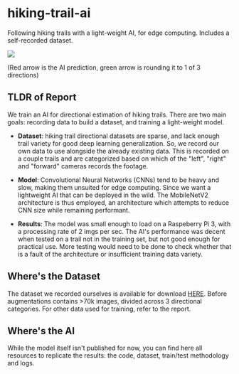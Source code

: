 # hiking-trail-ai
Following hiking trails with a light-weight AI, for edge computing. Includes a self-recorded dataset.

![](https://github.com/lucmaki/hiking-trail-ai/blob/main/readme.gif?raw=true)

(Red arrow is the AI prediction, green arrow is rounding it to 1 of 3 directions)

## TLDR of Report
We train an AI for directional estimation of hiking trails. There are two main goals: recording data to build a dataset, and training a light-weight model.

* **Dataset**: hiking trail directional datasets are sparse, and lack enough trail variety for good deep learning generalization. So, we record our own data to use alongside the already existing data. This is recorded on a couple trails and are categorized based on which of the "left", "right" and "forward" cameras records the footage.

* **Model**: Convolutional Neural Networks (CNNs) tend to be heavy and slow, making them unsuited for edge computing. Since we want a lightweight AI that can be deployed in the wild. The MobileNetV2 architecture is thus employed, an architecture which attempts to reduce CNN size while remaining performant. 

* **Results**: The model was small enough to load on a Raspeberry Pi 3, with a processing rate of 2 imgs per sec. The AI's performance was decent when tested on a trail not in the training set, but not good enough for practical use. More testing would need to be done to check whether that is a fault of the architecture or insufficient training data variety.

## Where's the Dataset
The dataset we recorded ourselves is available for download [HERE](https://www.kaggle.com/dataset/c89aa7511b75aeb9b8a2ed35b43f449d35ad7b788d645a57153c14e0b52937d1). Before augmentations contains >70k images, divided across 3 directional categories. 
For other data used for training, refer to the report.

## Where's the AI
While the model itself isn't published for now, you can find here all resources to replicate the results: the code, dataset, train/test methodology and logs.
